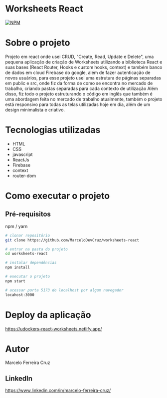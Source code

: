 # Worksheets React

[![NPM](https://img.shields.io/npm/l/react)](https://github.com/MarceloDevCruz/worksheets-react/blob/master/LICENCE)

# Sobre o projeto

Projeto em react onde usei CRUD, "Create, Read, Update e Delete", uma pequena aplicação de criação de Worksheets utilizando a biblioteca React e suas bases (React Router, Hooks e custom hooks, context) e também banco de dados em cloud Firebase do google, além de fazer autenticação de novos usuários, para esse projeto usei uma estrutura de páginas separadas em public e src, onde fiz da forma de como se encontra no mercado de trabalho, criando pastas separadas para cada contexto de utilização Além disso, fiz todo o projeto estruturando o código em inglês que também é uma abordagem feita no mercado de trabalho atualmente, também o projeto está responsivo para todas as telas utilizadas hoje em dia, além de um design minimalista e criativo.

# Tecnologias utilizadas

- HTML
- CSS
- javascript
- ReactJs
- Firebase
- context
- router-dom

# Como executar o projeto

## Pré-requisitos

npm / yarn

```bash
# clonar repositório
git clone https://github.com/MarceloDevCruz/worksheets-react

# entrar na pasta do projeto
cd worksheets-react

# instalar dependências
npm install

# executar o projeto
npm start

# acessar porta 5173 do localhost por algum navegador
locahost:3000
```

# Deploy da aplicação

https://udockers-react-worksheets.netlify.app/

# Autor

Marcelo Ferreira Cruz

## LinkedIn

https://www.linkedin.com/in/marcelo-ferreira-cruz/
